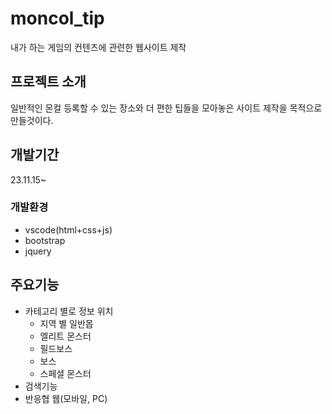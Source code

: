 # moncol_tip
내가 하는 게임의 컨텐츠에 관련한 웹사이트 제작

## 프로젝트 소개
일반적인 몬컬 등록할 수 있는 장소와 더 편한 팁들을 모아놓은 사이트 제작을 목적으로 만들것이다.
<br>

## 개발기간
23.11.15~

### 개발환경
  - vscode(html+css+js)
  - bootstrap
  - jquery

## 주요기능
  - 카테고리 별로 정보 위치
    - 지역 별 일반몹
    - 엘리트 몬스터
    - 필드보스
    - 보스
    - 스페셜 몬스터
  - 검색기능
  - 반응협 웹(모바일, PC)

